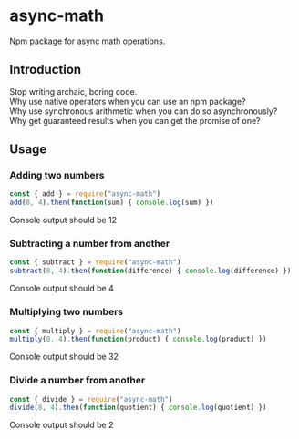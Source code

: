 # async-math
Npm package for async math operations.

## Introduction
Stop writing archaic, boring code.  
Why use native operators when you can use an npm package?  
Why use synchronous arithmetic when you can do so asynchronously?  
Why get guaranteed results when you can get the promise of one?  

## Usage

### Adding two numbers
```javascript
const { add } = require("async-math")
add(8, 4).then(function(sum) { console.log(sum) })
```
Console output should be 12

### Subtracting a number from another
```javascript
const { subtract } = require("async-math")
subtract(8, 4).then(function(difference) { console.log(difference) })
```
Console output should be 4

### Multiplying two numbers
```javascript
const { multiply } = require("async-math")
multiply(8, 4).then(function(product) { console.log(product) })
```
Console output should be 32

### Divide a number from another
```javascript
const { divide } = require("async-math")
divide(8, 4).then(function(quotient) { console.log(quotient) })
```
Console output should be 2